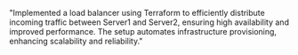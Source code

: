"Implemented a load balancer using Terraform to efficiently distribute incoming traffic between Server1 and Server2, ensuring high availability and improved performance. The setup automates infrastructure provisioning, enhancing scalability and reliability."
